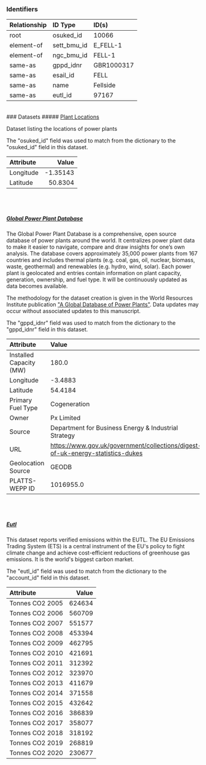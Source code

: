 ### Identifiers

| Relationship   | ID Type     | ID(s)      |
|:---------------|:------------|:-----------|
| root           | osuked_id   | 10066      |
| element-of     | sett_bmu_id | E_FELL-1   |
| element-of     | ngc_bmu_id  | FELL-1     |
| same-as        | gppd_idnr   | GBR1000317 |
| same-as        | esail_id    | FELL       |
| same-as        | name        | Fellside   |
| same-as        | eutl_id     | 97167      |

<br>
### Datasets
##### <a href="https://raw.githubusercontent.com/OSUKED/Dictionary-Datasets/main/datasets/plant-locations/datapackage.json">Plant Locations</a>

Dataset listing the locations of power plants

The "osuked_id" field was used to match from the dictionary to the "osuked_id" field in this dataset.

| Attribute   |    Value |
|:------------|---------:|
| Longitude   | -1.35143 |
| Latitude    | 50.8304  |

<br><br>
##### <a href="https://raw.githubusercontent.com/OSUKED/Dictionary-Datasets/main/datasets/global-power-plant-database/datapackage.json">Global Power Plant Database</a>

The Global Power Plant Database is a comprehensive, open source database of power plants around the world. It centralizes power plant data to make it easier to navigate, compare and draw insights for one’s own analysis. The database covers approximately 35,000 power plants from 167 countries and includes thermal plants (e.g. coal, gas, oil, nuclear, biomass, waste, geothermal) and renewables (e.g. hydro, wind, solar). Each power plant is geolocated and entries contain information on plant capacity, generation, ownership, and fuel type. It will be continuously updated as data becomes available. 

The methodology for the dataset creation is given in the World Resources Institute publication ["A Global Database of Power Plants"](https://www.wri.org/research/global-database-power-plants). Data updates may occur without associated updates to this manuscript.

The "gppd_idnr" field was used to match from the dictionary to the "gppd_idnr" field in this dataset.

| Attribute               | Value                                                                          |
|:------------------------|:-------------------------------------------------------------------------------|
| Installed Capacity (MW) | 180.0                                                                          |
| Longitude               | -3.4883                                                                        |
| Latitude                | 54.4184                                                                        |
| Primary Fuel Type       | Cogeneration                                                                   |
| Owner                   | Px Limited                                                                     |
| Source                  | Department for Business Energy & Industrial Strategy                           |
| URL                     | https://www.gov.uk/government/collections/digest-of-uk-energy-statistics-dukes |
| Geolocation Source      | GEODB                                                                          |
| PLATTS-WEPP ID          | 1016955.0                                                                      |

<br><br>
##### <a href="https://raw.githubusercontent.com/OSUKED/Dictionary-Datasets/main/datasets/eutl/datapackage.json">Eutl</a>

This dataset reports verified emissions within the EUTL. The EU Emissions Trading System (ETS) is a central instrument of the EU's policy to fight climate change and achieve cost-efficient reductions of greenhouse gas emissions. It is the world's biggest carbon market.

The "eutl_id" field was used to match from the dictionary to the "account_id" field in this dataset.

| Attribute       |   Value |
|:----------------|--------:|
| Tonnes CO2 2005 |  624634 |
| Tonnes CO2 2006 |  560709 |
| Tonnes CO2 2007 |  551577 |
| Tonnes CO2 2008 |  453394 |
| Tonnes CO2 2009 |  462795 |
| Tonnes CO2 2010 |  421691 |
| Tonnes CO2 2011 |  312392 |
| Tonnes CO2 2012 |  323970 |
| Tonnes CO2 2013 |  411679 |
| Tonnes CO2 2014 |  371558 |
| Tonnes CO2 2015 |  432642 |
| Tonnes CO2 2016 |  386839 |
| Tonnes CO2 2017 |  358077 |
| Tonnes CO2 2018 |  318192 |
| Tonnes CO2 2019 |  268819 |
| Tonnes CO2 2020 |  230677 |
